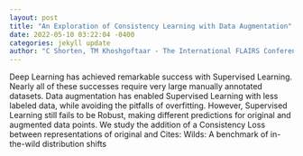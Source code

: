 ```yaml
--- 
layout: post 
title: "An Exploration of Consistency Learning with Data Augmentation" 
date: 2022-05-10 03:22:04 -0400 
categories: jekyll update 
author: "C Shorten, TM Khoshgoftaar - The International FLAIRS Conference Proceedings, 2022" 
--- 
```

Deep Learning has achieved remarkable success with Supervised Learning. Nearly all of these successes require very large manually annotated datasets. Data augmentation has enabled Supervised Learning with less labeled data, while avoiding the pitfalls of overfitting. However, Supervised Learning still fails to be Robust, making different predictions for original and augmented data points. We study the addition of a Consistency Loss between representations of original and Cites: Wilds: A benchmark of in-the-wild distribution shifts